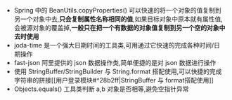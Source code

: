 - Spring 中的 BeanUtils.copyProperties() 可以快速的将一个对象的值复制到另一个对象中去,**只会复制属性名称相同的值**,如果目标对象中原本就有属性值,会被源对象的覆盖掉,**一般只在把一个有数据的对象值复制到另一个空的对象中去时使用**
- joda-time 是一个强大日期时间的工具类,可用通过它快速的完成各种时间/日期操作
- fast-json 阿里提供的 json 数据操作类,简单便捷的是对 json 数据进行操作
- 使用 StringBuffer/StringBuilder 与 String.format 搭配使用,可以快捷的完成字符串的拼接[[用户登录模块#^28b2ff|StringBuffer 与 format搭配使用]]
- Objects.equals() 工具类判断 a,b 对象是否相等,避免空指针异常